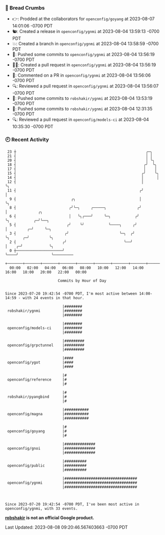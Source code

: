 ### 🍞 Bread Crumbs

 * 👉: Prodded at the collaborators for `openconfig/goyang` at 2023-08-07 14:01:06 -0700 PDT
 * 🐿: Created a release in `openconfig/ygnmi` at 2023-08-04 13:59:13 -0700 PDT
 * 💥: Created a branch in `openconfig/ygnmi` at 2023-08-04 13:58:59 -0700 PDT
 * 🚢: Pushed some commits to `openconfig/ygnmi` at 2023-08-04 13:56:19 -0700 PDT
 * ✍🏼: Created a pull request in `openconfig/ygnmi` at 2023-08-04 13:56:19 -0700 PDT
 * 💬: Commented on a PR in  `openconfig/ygnmi` at 2023-08-04 13:56:06 -0700 PDT
 * 🔍: Reviewed a pull request in  `openconfig/ygnmi` at 2023-08-04 13:56:07 -0700 PDT
 * 🚢: Pushed some commits to `robshakir/ygnmi` at 2023-08-04 13:53:19 -0700 PDT
 * 🚢: Pushed some commits to `robshakir/ygnmi` at 2023-08-04 12:31:35 -0700 PDT
 * 🔍: Reviewed a pull request in  `openconfig/models-ci` at 2023-08-04 10:35:30 -0700 PDT

### 🕘 Recent Activity
```
 23 ┼                                                           ╭─╮
 21 ┤                                                           │ │
 20 ┤                                                           │ ╰╮
 18 ┤                                                          ╭╯  ╰╮
 17 ┤                                                          │    │
 15 ┤                                                         ╭╯    ╰╮
 14 ┤                                                         │      │
 12 ┤                                                         │      ╰╮
 11 ┤                                                        ╭╯       │
  9 ┤                         ╭╮                             │        ╰╮
  8 ┤                        ╭╯╰─╮     ╭─────╮              ╭╯         │              ╭╮
  6 ┤                        │   ╰╮╭───╯     ╰─╮           ╭╯          ╰╮           ╭─╯╰──╮
  5 ┤                       ╭╯    ╰╯           ╰────╮     ╭╯            │         ╭─╯     ╰─╮
  3 ┤                      ╭╯                       ╰─╮  ╭╯             ╰╮      ╭─╯         ╰╮
  2 ┤                     ╭╯                          ╰──╯               │    ╭─╯            ╰╮
  0 ┼─────────────────────╯                                              ╰────╯               ╰─────────
    +───────+───────+───────+───────+───────+───────+───────+───────+───────+───────+───────+───────+────
  00:00   02:00   04:00   06:00   08:00   10:00   12:00   14:00   16:00   18:00   20:00   22:00   00:00   

						Commits by Hour of Day


Since 2023-07-20 19:42:54 -0700 PDT, I'm most active between 14:00-14:59 - with 24 events in that hour.

```



```
                          |########
 robshakir/ygnmi          |########
                          |########

                          |########
 openconfig/models-ci     |########
                          |########

                          |#########
 openconfig/grpctunnel    |#########
                          |#########

                          |####
 openconfig/ygot          |####
                          |####

                          |#
 openconfig/reference     |#
                          |#

                          |#
 robshakir/pyangbind      |#
                          |#

                          |###########
 openconfig/magna         |###########
                          |###########

                          |#
 openconfig/goyang        |#
                          |#

                          |##############
 openconfig/gnoi          |##############
                          |##############

                          |##########
 openconfig/public        |##########
                          |##########

                          |#################################
 openconfig/ygnmi         |#################################
                          |#################################



Since 2023-07-20 19:42:54 -0700 PDT, I've been most active in openconfig/ygnmi, with 33 events.

```
**[robshakir](mailto:robjs@google.com) is not an official Google product.**  


Last Updated: 2023-08-08 09:20:46.567403663 -0700 PDT
